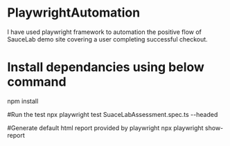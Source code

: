 # PlaywrightAutomation

I have used playwright framework to automation the positive flow of SauceLab demo site covering a user completing successful checkout.

# Install dependancies using below command
npm install

#Run the test 
npx playwright test SuaceLabAssessment.spec.ts --headed

#Generate default html report provided by playwright
  npx playwright show-report
